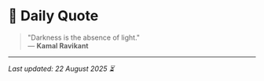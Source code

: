 # 📜 Daily Quote

> "Darkness is the absence of light."  
> — **Kamal Ravikant**

---

_Last updated: 22 August 2025 ⏳_
